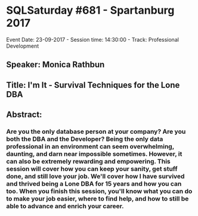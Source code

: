 # SQLSaturday #681 - Spartanburg 2017
Event Date: 23-09-2017 - Session time: 14:30:00 - Track: Professional Development
## Speaker: Monica Rathbun
## Title: I'm It - Survival Techniques for the Lone DBA
## Abstract:
### Are you the only database person at your company? Are you both the DBA and the Developer? Being the only data professional in an environment can seem overwhelming, daunting, and darn near impossible sometimes. However, it can also be extremely rewarding and empowering.  This session will cover how you can keep your sanity, get stuff done, and still love your job. We'll cover how I have survived and thrived being a Lone DBA for 15 years and how you can too.  When you finish this session, you'll know what you can do to make your job easier, where to find help, and how to still be able to advance and enrich your career.
